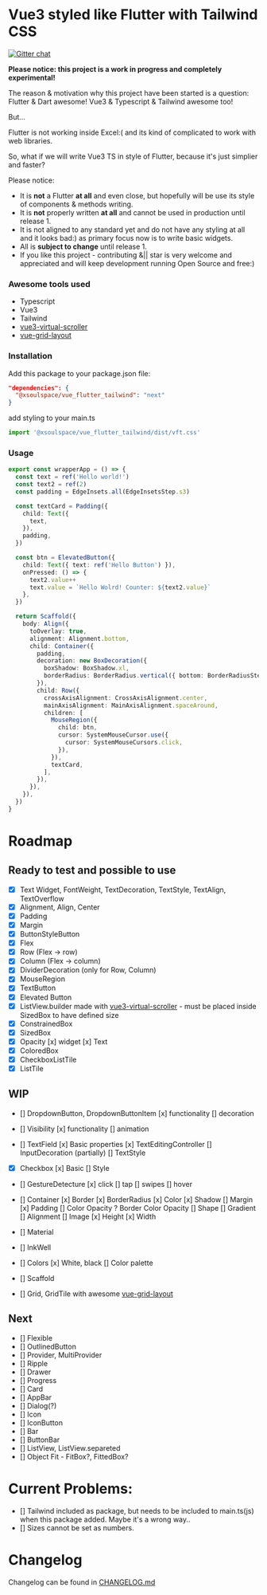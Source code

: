 # Vue3 styled like Flutter with Tailwind CSS

[![Gitter chat](https://badges.gitter.im/gitterHQ/gitter.png)](https://gitter.im/xsoulspace/vft)

**Please notice: this project is a work in progress and completely experimental!**

The reason & motivation why this project have been started is a question: Flutter & Dart awesome! Vue3 & Typescript & Tailwind awesome too!

But...

Flutter is not working inside Excel:( and its kind of complicated to work with web libraries.

So, what if we will write Vue3 TS in style of Flutter, because it's just simplier and faster?

Please notice:

- It is **not** a Flutter **at all** and even close, but hopefully will be use its style of components & methods writing.
- It is **not** properly written **at all** and cannot be used in production until release 1.
- It is not aligned to any standard yet and do not have any styling at all and it looks bad:) as primary focus now is to write basic widgets.
- All is **subject to change** until release 1.
- If you like this project - contributing &|| star is very welcome and appreciated and will keep development running Open Source and free:)

### Awesome tools used

- Typescript
- Vue3
- Tailwind
- [vue3-virtual-scroller](https://www.npmjs.com/package/vue3-virtual-scroller)
- [vue-grid-layout](https://www.npmjs.com/package/vue-grid-layout/v/3.0.0-beta1)

### Installation

Add this package to your package.json file:

```json
"dependencies": {
  "@xsoulspace/vue_flutter_tailwind": "next"
}
```

add styling to your main.ts

```typescript
import '@xsoulspace/vue_flutter_tailwind/dist/vft.css'
```

### Usage

```typescript
export const wrapperApp = () => {
  const text = ref('Hello world!')
  const text2 = ref(2)
  const padding = EdgeInsets.all(EdgeInsetsStep.s3)

  const textCard = Padding({
    child: Text({
      text,
    }),
    padding,
  })

  const btn = ElevatedButton({
    child: Text({ text: ref('Hello Button') }),
    onPressed: () => {
      text2.value++
      text.value = `Hello Wolrd! Counter: ${text2.value}`
    },
  })

  return Scaffold({
    body: Align({
      toOverlay: true,
      alignment: Alignment.bottom,
      child: Container({
        padding,
        decoration: new BoxDecoration({
          boxShadow: BoxShadow.xl,
          borderRadius: BorderRadius.vertical({ bottom: BorderRadiusStep.xxl }),
        }),
        child: Row({
          crossAxisAlignment: CrossAxisAlignment.center,
          mainAxisAlignment: MainAxisAlignment.spaceAround,
          children: [
            MouseRegion({
              child: btn,
              cursor: SystemMouseCursor.use({
                cursor: SystemMouseCursors.click,
              }),
            }),
            textCard,
          ],
        }),
      }),
    }),
  })
}
```

# Roadmap

## Ready to test and possible to use

- [x] Text Widget, FontWeight, TextDecoration, TextStyle, TextAlign, TextOverflow
- [x] Alignment, Align, Center
- [x] Padding
- [x] Margin
- [x] ButtonStyleButton
- [x] Flex
- [x] Row (Flex -> row)
- [x] Column (Flex -> column)
- [x] DividerDecoration (only for Row, Column)
- [x] MouseRegion
- [x] TextButton
- [x] Elevated Button
- [x] ListView.builder made with [vue3-virtual-scroller](https://www.npmjs.com/package/vue3-virtual-scroller) - must be placed inside SizedBox to have defined size
- [x] ConstrainedBox
- [x] SizedBox
- [x] Opacity
      [x] widget
      [x] Text
- [x] ColoredBox
- [x] CheckboxListTile
- [x] ListTile

## WIP

- [] DropdownButton, DropdownButtonItem
  [x] functionality
  [] decoration

- [] Visibility
  [x] functionality
  [] animation

- [] TextField
  [x] Basic properties
  [x] TextEditingController
  [] InputDecoration (partially)
  [] TextStyle

- [x] Checkbox
      [x] Basic
      [] Style

- [] GestureDetecture
  [x] click
  [] tap
  [] swipes
  [] hover

- [] Container
  [x] Border
  [x] BorderRadius
  [x] Color
  [x] Shadow
  [] Margin
  [x] Padding
  [] Color Opacity ? Border Color Opacity
  [] Shape
  [] Gradient
  [] Alignment
  [] Image
  [x] Height
  [x] Width

- [] Material
- [] InkWell
- [] Colors
  [x] White, black
  [] Color palette

- [] Scaffold
- [] Grid, GridTile with awesome [vue-grid-layout](https://www.npmjs.com/package/vue-grid-layout/v/3.0.0-beta1)

## Next

- [] Flexible
- [] OutlinedButton
- [] Provider, MultiProvider
- [] Ripple
- [] Drawer
- [] Progress
- [] Card
- [] AppBar
- [] Dialog(?)
- [] Icon
- [] IconButton
- [] Bar
- [] ButtonBar
- [] ListView, ListView.separeted
- [] Object Fit - FitBox?, FittedBox?

# Current Problems:

- [] Tailwind included as package, but needs to be included to main.ts(js) when this package added. Maybe it's a wrong way..
- [] Sizes cannot be set as numbers.

# Changelog

Changelog can be found in [CHANGELOG.md](https://github.com/xsoulspace/vue_flutter_tailwind/blob/master/CHANGELOG.md)
